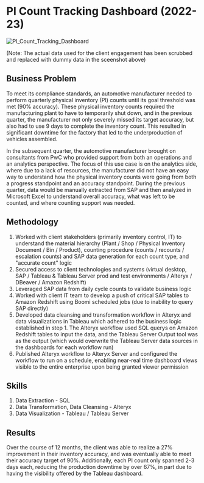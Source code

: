 # PI Count Tracking Dashboard (2022-23)
![PI_Count_Tracking_Dashboard](https://github.com/user-attachments/assets/b21098f0-c0cf-4040-b8d0-c8e80d584a85)

(Note: The actual data used for the client engagement has been scrubbed and replaced with dummy data in the sceenshot above)

## Business Problem
To meet its compliance standards, an automotive manufacturer needed to perform quarterly physical inventory (PI) counts until its goal threshold was met (90% accuracy). These physical inventory counts required the manufacturing plant to have to temporarily shut down, and in the previous quarter, the manufacturer not only severely missed its target accuracy, but also had to use 9 days to complete the inventory count. This resulted in significant downtime for the factory that led to the underproduction of vehicles assembled.

In the subsequent quarter, the automotive manufacturer brought on consultants from PwC who provided support from both an operations and an analytics perspective. The focus of this use case is on the analytics side, where due to a lack of resources, the manufacturer did not have an easy way to understand how the physical inventory counts were going from both a progress standpoint and an accuracy standpoint. During the previous quarter, data would be manually extracted from SAP and then analyzed in Microsoft Excel to understand overall accuracy, what was left to be counted, and where counting support was needed.

## Methodology
1) Worked with client stakeholders (primarily inventory control, IT) to understand the material hierarchy (Plant / Shop / Physical Inventory Document / Bin / Product), counting procedure (counts / recounts / escalation counts) and SAP data generation for each count type, and "accurate count" logic
2) Secured access to client technologies and systems (virtual desktop, SAP / Tableau & Tableau Server prod and test environments / Alteryx / DBeaver / Amazon Redshift)
3) Leveraged SAP data from daily cycle counts to validate business logic
4) Worked with client IT team to develop a push of critical SAP tables to Amazon Redshift using Boomi scheduled jobs (due to inability to query SAP directly)
5) Developed data cleansing and transformation workflow in Alteryx and data visualizations in Tableau which adhered to the business logic established in step 1. The Alteryx workflow used SQL querys on Amazon Redshift tables to input the data, and the Tableau Server Output tool was as the output (which would overwrite the Tableau Server data sources in the dashboards for each workflow run)
6) Published Alteryx workflow to Alteryx Server and configured the workflow to run on a schedule, enabling near-real time dashboard views visible to the entire enterprise upon being granted viewer permission

## Skills
1) Data Extraction - SQL
2) Data Transformation, Data Cleansing - Alteryx
3) Data Visualization - Tableau / Tableau Server

## Results
Over the course of 12 months, the client was able to realize a 27% improvement in their inventory accuracy, and was eventually able to meet their accuracy target of 90%. Additionally, each PI count only spanned 2-3 days each, reducing the production downtime by over 67%, in part due to having the visibility offered by the Tableau dashboard.
